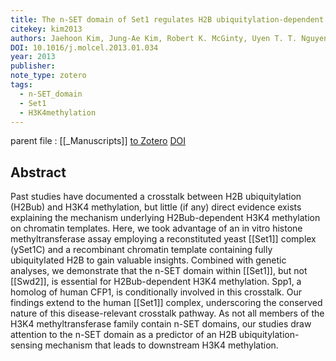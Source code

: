 ```yaml
---
title: The n-SET domain of Set1 regulates H2B ubiquitylation-dependent H3K4 methylation
citekey: kim2013
authors: Jaehoon Kim, Jung-Ae Kim, Robert K. McGinty, Uyen T. T. Nguyen, Tom W. Muir, C. David Allis, Robert G. Roeder
DOI: 10.1016/j.molcel.2013.01.034
year: 2013
publisher: 
note_type: zotero
tags:
  - n-SET_domain
  - Set1
  - H3K4methylation
---
```

parent file : [[_Manuscripts]]
[to Zotero](zotero://select/items/@kim2013) [DOI](https://doi.org/10.1016/j.molcel.2013.01.034)

Abstract
---
Past studies have documented a crosstalk between H2B ubiquitylation (H2Bub) and H3K4 methylation, but little (if any) direct evidence exists explaining the mechanism underlying H2Bub-dependent H3K4 methylation on chromatin templates. Here, we took advantage of an in vitro histone methyltransferase assay employing a reconstituted yeast [[Set1]] complex (ySet1C) and a recombinant chromatin template containing fully ubiquitylated H2B to gain valuable insights. Combined with genetic analyses, we demonstrate that the n-SET domain within [[Set1]], but not [[Swd2]], is essential for H2Bub-dependent H3K4 methylation. Spp1, a homolog of human CFP1, is conditionally involved in this crosstalk. Our findings extend to the human [[Set1]] complex, underscoring the conserved nature of this disease-relevant crosstalk pathway. As not all members of the H3K4 methyltransferase family contain n-SET domains, our studies draw attention to the n-SET domain as a predictor of an H2B ubiquitylation-sensing mechanism that leads to downstream H3K4 methylation.
